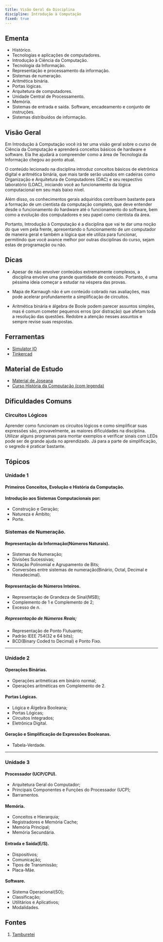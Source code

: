 ```yaml
---
title: Visão Geral da Disciplina
discipline: Introdução à Computação
fixed: true
---
```


## Ementa

- Histórico. 
- Tecnologias e aplicações de computadores. 
- Introdução à Ciência da Computação. 
- Tecnologia da Informação. 
- Representação e processamento da informação. 
- Sistemas de numeração. 
- Aritmética binária. 
- Portas lógicas. 
- Arquitetura de computadores. 
- Unidade Central de Processamento. 
- Memória. 
- Sistemas de entrada e saída. Software, encadeamento e conjunto de instruções. 
- Sistemas distribuídos de informação.

## Visão Geral

Em Introdução à Computação você irá ter uma visão geral sobre o curso de Ciência da Computação e aprenderá conceitos básicos de hardware e software. Ela lhe ajudará a compreender como a área de Tecnologia da Informação chegou ao ponto atual.

O conteúdo lecionado na disciplina introduz conceitos básicos de eletrônica digital e aritmética binária, que mais tarde serão usados em cadeiras como Organização e Arquitetura de Computadores (OAC) e seu respectivo laboratório (LOAC), iniciando você ao funcionamento da lógica computacional em seu mais baixo nível.

Além disso, os conhecimentos gerais adquiridos contribuem bastante para a formação de um cientista da computação completo, que deve entender desde o funcionamento do hardware até o funcionamento do software, bem como a evolução dos computadores e seu papel como cientista da área.

Portanto, Introdução à Computação é a disciplina que vai te dar uma noção do que vem pela frente, apresentando o funcionamento de um computador de maneira geral e também a lógica que ele utiliza para funcionar, permitindo que você avance melhor por outras disciplinas do curso, sejam estas de programação ou não. 

## Dicas

- Apesar de não envolver conteúdos extremamente complexos, a disciplina envolve uma grande quantidade de conteúdo. Portanto, é uma péssima ideia começar a estudar na véspera das provas.

- Mapa de Karnaugh não é um conteúdo cobrado nas avaliações, mas pode acelerar profundamente a simplificação de circuitos.

- Aritmética binária e álgebra de Boole podem parecer assuntos simples, mas é comum cometer pequenos erros (por distração) que afetam toda a resolução das questões. Redobre a atenção nesses assuntos e sempre revise suas respostas.

## Ferramentas

- [Simulator IO](https://simulator.io/)
- [Tinkercad](https://tinkercad.com/)

## Material de Estudo

- [Material de Joseana](http://www.dsc.ufcg.edu.br/~joseana/IC20181.html)
- [Curso História da Computação (com legenda)](https://www.youtube.com/watch?v=O5nskjZ_GoI)
  
## Dificuldades Comuns 

### Circuitos Lógicos
Aprender como funcionam os circuitos lógicos e como simplificar suas expressões são, provavelmente, as maiores dificuldades na disciplina. Utilizar alguns programas para montar exemplos e verificar sinais com LEDs pode ser de grande ajuda no aprendizado. Já para a parte de simplificação, o segredo é praticar bastante.

## Tópicos
### Unidade 1

#### Primeiros Conceitos, Evolução e História da Computação.   

#### Introdução aos Sistemas Computacionais por:   
-  Construção e Geração;   
-  Natureza e Âmbito;    
-  Porte.   


### Sistemas de Numeração.
#### Representação da Informação(Números Naturais).
- Sistemas de Numeração;   
- Divisões Sucessivas;   
- Notação Polinomial e Agrupamento de Bits;      
- Conversões entre sistemas de numeração(Binário, Octal, Decimal e Hexadecimal).    
#### Representação de Números Inteiros.   
- Representação de Grandeza de Sinal(MSB);   
- Complemento de 1 e Complemento de 2;   
- Excesso de *n*.   

##### Representação de Números Reais;   
- Representação de Ponto Flutuante;   
- Padrão IEEE 754(32 e 64 bits);   
- BCD(Binary Coded to Decimal) e Ponto Fixo.   

***

### Unidade 2   
#### Operações Binárias.   
- Operações aritméticas em binário normal;  
- Operações aritméticas em Complemento de 2.   

#### Portas Lógicas.
- Lógica e Álgebra Booleana;   
- Portas Lógicas;   
- Circuitos Integrados;   
- Eletrônica Digital.   

#### Geração e Simplificação de Expressões Booleanas.
- Tabela-Verdade.

***

### Unidade 3   

#### Processador (UCP/CPU).   
- Arquitetura Geral do Computador;   
- Principais Componentes e Funções do Processador (UCP);   
- Barramentos.    
#### Memória.
- Conceitos e Hierarquia;   
- Registradores e Memória Cache;  
- Memória Principal;   
- Memória Secundária.
#### Entrada e Saída(E/S).
- Dispositivos;   
- Comunicação;
- Tipos de Transmissão;   
- Placa-Mãe.
#### Software.
- Sistema Operacional(SO);
- Classificação;
- Utilitários e Aplicativos;   
- Modalidades.  

## Fontes 

1. <a href= "https://github.com/OpenDevUFCG/Tamburetei" target="_blank"> Tamburetei </a>

